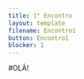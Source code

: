 ```yaml
---
title: 1° Encontro
layout: template
filename: Encontro1
button: Encontro1
blocker: 1
--- 
```


#OLÁ!
